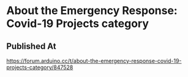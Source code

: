 # About the Emergency Response: Covid-19 Projects category

## Published At

https://forum.arduino.cc/t/about-the-emergency-response-covid-19-projects-category/847528
